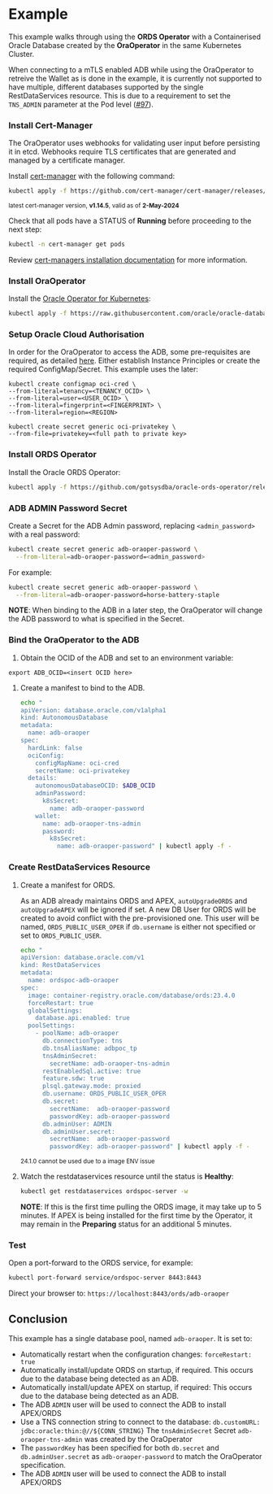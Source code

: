 # Example

This example walks through using the **ORDS Operator** with a Containerised Oracle Database created by the **OraOperator** in the same Kubernetes Cluster.

When connecting to a mTLS enabled ADB while using the OraOperator to retreive the Wallet as is done in the example, it is currently not supported to have multiple, different databases supported by the single RestDataServices resource.  This is due to a requirement to set the `TNS_ADMIN` parameter at the Pod level ([#97](https://github.com/oracle/oracle-database-operator/issues/97)).

### Install Cert-Manager

The OraOperator uses webhooks for validating user input before persisting it in etcd. 
Webhooks require TLS certificates that are generated and managed by a certificate manager.

Install [cert-manager](https://cert-manager.io/) with the following command:

```bash
kubectl apply -f https://github.com/cert-manager/cert-manager/releases/download/v1.14.5/cert-manager.yaml
```
<sup>latest cert-manager version, **v1.14.5**, valid as of **2-May-2024**</sup>

Check that all pods have a STATUS of **Running** before proceeding to the next step:
```bash
kubectl -n cert-manager get pods
```

Review [cert-managers installation documentation](https://cert-manager.io/docs/installation/kubectl/) for more information.

### Install OraOperator

Install the [Oracle Operator for Kubernetes](https://github.com/oracle/oracle-database-operator/tree/main):

```bash
kubectl apply -f https://raw.githubusercontent.com/oracle/oracle-database-operator/main/oracle-database-operator.yaml
```

### Setup Oracle Cloud Authorisation

In order for the OraOperator to access the ADB, some pre-requisites are required, as detailed [here](https://github.com/oracle/oracle-database-operator/blob/main/docs/adb/ADB_PREREQUISITES.md).  Either establish Instance Principles or create the required ConfigMap/Secret.  This example uses the later:

```
kubectl create configmap oci-cred \
--from-literal=tenancy=<TENANCY_OCID> \
--from-literal=user=<USER_OCID> \
--from-literal=fingerprint=<FINGERPRINT> \
--from-literal=region=<REGION>

kubectl create secret generic oci-privatekey \
--from-file=privatekey=<full path to private key>
```

### Install ORDS Operator

Install the Oracle ORDS Operator:

```bash
kubectl apply -f https://github.com/gotsysdba/oracle-ords-operator/releases/latest/download/oracle-ords-operator.yaml
```

### ADB ADMIN Password Secret

Create a Secret for the ADB Admin password, replacing `<admin_password>` with a real password:

```bash
kubectl create secret generic adb-oraoper-password \
  --from-literal=adb-oraoper-password=<admin_password>
```

For example:
```bash
kubectl create secret generic adb-oraoper-password \
  --from-literal=adb-oraoper-password=horse-battery-staple
```

**NOTE**: When binding to the ADB in a later step, the OraOperator will change the ADB password to what is specified in the Secret.

### Bind the OraOperator to the ADB

1. Obtain the OCID of the ADB and set to an environment variable:

  ```
  export ADB_OCID=<insert OCID here>
  ```

1. Create a manifest to bind to the ADB.

    ```bash
    echo "
    apiVersion: database.oracle.com/v1alpha1
    kind: AutonomousDatabase
    metadata:
      name: adb-oraoper
    spec:
      hardLink: false
      ociConfig:
        configMapName: oci-cred
        secretName: oci-privatekey
      details:
        autonomousDatabaseOCID: $ADB_OCID
        adminPassword:
          k8sSecret:
            name: adb-oraoper-password
        wallet:
          name: adb-oraoper-tns-admin
          password:
            k8sSecret:
              name: adb-oraoper-password" | kubectl apply -f -
    ```

### Create RestDataServices Resource

1. Create a manifest for ORDS.

    As an ADB already maintains ORDS and APEX, `autoUpgradeORDS` and `autoUpgradeAPEX` will be ignored if set.  A new DB User for ORDS will be created to avoid conflict with the pre-provisioned one.  This user will be
    named, `ORDS_PUBLIC_USER_OPER` if `db.username` is either not specified or set to `ORDS_PUBLIC_USER`.

    ```bash
    echo "
    apiVersion: database.oracle.com/v1
    kind: RestDataServices
    metadata:
      name: ordspoc-adb-oraoper
    spec:
      image: container-registry.oracle.com/database/ords:23.4.0
      forceRestart: true
      globalSettings:
        database.api.enabled: true
      poolSettings:
        - poolName: adb-oraoper
          db.connectionType: tns
          db.tnsAliasName: adbpoc_tp
          tnsAdminSecret:
            secretName: adb-oraoper-tns-admin
          restEnabledSql.active: true
          feature.sdw: true
          plsql.gateway.mode: proxied
          db.username: ORDS_PUBLIC_USER_OPER
          db.secret:
            secretName:  adb-oraoper-password
            passwordKey: adb-oraoper-password
          db.adminUser: ADMIN
          db.adminUser.secret:
            secretName:  adb-oraoper-password
            passwordKey: adb-oraoper-password" | kubectl apply -f -
    ```
    <sup>24.1.0 cannot be used due to a image ENV issue</sup>

1. Watch the restdataservices resource until the status is **Healthy**:
    ```bash
    kubectl get restdataservices ordspoc-server -w
    ```

    **NOTE**: If this is the first time pulling the ORDS image, it may take up to 5 minutes.  If APEX
    is being installed for the first time by the Operator, it may remain in the **Preparing** 
    status for an additional 5 minutes.


### Test

Open a port-forward to the ORDS service, for example:

```bash
kubectl port-forward service/ordspoc-server 8443:8443
```

Direct your browser to: `https://localhost:8443/ords/adb-oraoper`

## Conclusion

This example has a single database pool, named `adb-oraoper`.  It is set to:

* Automatically restart when the configuration changes: `forceRestart: true`
* Automatically install/update ORDS on startup, if required.  This occurs due to the database being detected as an ADB.
* Automatically install/update APEX on startup, if required: This occurs due to the database being detected as an ADB.
* The ADB `ADMIN` user will be used to connect the ADB to install APEX/ORDS
* Use a TNS connection string to connect to the database: `db.customURL: jdbc:oracle:thin:@//${CONN_STRING}`
  The `tnsAdminSecret` Secret `adb-oraoper-tns-admin` was created by the OraOperator
* The `passwordKey` has been specified for both `db.secret` and `db.adminUser.secret` as `adb-oraoper-password` to match the OraOperator specification.
* The ADB `ADMIN` user will be used to connect the ADB to install APEX/ORDS